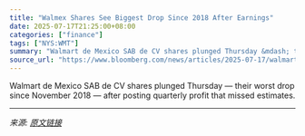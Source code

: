 ```yaml
---
title: "Walmex Shares See Biggest Drop Since 2018 After Earnings"
date: 2025-07-17T21:25:00+08:00
categories: ["finance"]
tags: ["NYS:WMT"]
summary: "Walmart de Mexico SAB de CV shares plunged Thursday &mdash; their worst drop since November 2018 &mdash; after posting quarterly profit that missed estimates."
source_url: "https://www.bloomberg.com/news/articles/2025-07-17/walmart-mexico-shares-see-biggest-drop-since-2018-after-earnings"
---
```


Walmart de Mexico SAB de CV shares plunged Thursday &mdash; their worst drop since November 2018 &mdash; after posting quarterly profit that missed estimates.

---

*来源: [原文链接](https://www.bloomberg.com/news/articles/2025-07-17/walmart-mexico-shares-see-biggest-drop-since-2018-after-earnings)*
